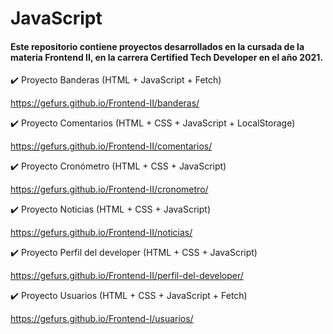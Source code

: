 # JavaScript

#### Este repositorio contiene proyectos desarrollados en la cursada de la materia **Frontend II**, en la carrera **Certified Tech Developer** en el año **2021**.

:heavy_check_mark: Proyecto Banderas (HTML + JavaScript + Fetch)

https://gefurs.github.io/Frontend-II/banderas/


:heavy_check_mark: Proyecto Comentarios (HTML + CSS + JavaScript + LocalStorage)

https://gefurs.github.io/Frontend-II/comentarios/


:heavy_check_mark: Proyecto Cronómetro (HTML + CSS + JavaScript)

https://gefurs.github.io/Frontend-II/cronometro/


:heavy_check_mark: Proyecto Noticias (HTML + CSS + JavaScript)

https://gefurs.github.io/Frontend-II/noticias/


:heavy_check_mark: Proyecto Perfil del developer (HTML + CSS + JavaScript)

https://gefurs.github.io/Frontend-II/perfil-del-developer/


:heavy_check_mark: Proyecto Usuarios (HTML + CSS + JavaScript + Fetch)

https://gefurs.github.io/Frontend-I/usuarios/

